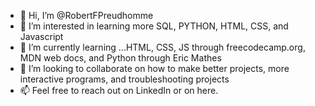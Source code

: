 - 👋 Hi, I’m @RobertFPreudhomme
- 👀 I’m interested in learning more SQL, PYTHON, HTML, CSS, and Javascript
- 🌱 I’m currently learning ...HTML, CSS, JS through freecodecamp.org, MDN web docs, and Python through Eric Mathes
- 💞️ I’m looking to collaborate on how to make better projects, more interactive programs, and troubleshooting projects
- 📫 Feel free to reach out on LinkedIn or on here.

<!---
RobertFPreudhomme/RobertFPreudhomme is a ✨ special ✨ repository because its `README.md` (this file) appears on your GitHub profile.
You can click the Preview link to take a look at your changes.
--->
